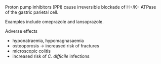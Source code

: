 Proton pump inhibitors (PPI) cause irreversible blockade of H\+/K\+ ATPase of the gastric parietal cell.  
  
Examples include omeprazole and lansoprazole.  
  
Adverse effects  
* hyponatraemia, hypomagnasaemia
* osteoporosis → increased risk of fractures
* microscopic colitis
* increased risk of *C. difficile* infections
